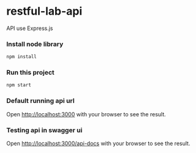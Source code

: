 # restful-lab-api

API use Express.js

### Install node library

```bash
npm install
```
### Run this project

```bash
npm start
```

### Default running api url
Open [http://localhost:3000](http://localhost:3000) with your browser to see the result.

### Testing api in swagger ui
Open [http://localhost:3000/api-docs](http://localhost:3000/api-docs) with your browser to see the result.